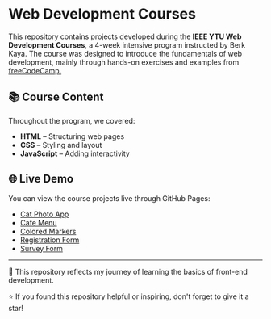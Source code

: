 # Web Development Courses  

This repository contains projects developed during the **IEEE YTU Web Development Courses**, a 4-week intensive program instructed by Berk Kaya. The course was designed to introduce the fundamentals of web development, mainly through hands-on exercises and examples from <a href="https://www.freecodecamp.org/learn/2022/responsive-web-design" target="_blank">freeCodeCamp.</a>  

## 📚 Course Content  
Throughout the program, we covered:  
- **HTML** – Structuring web pages  
- **CSS** – Styling and layout  
- **JavaScript** – Adding interactivity  


## 🌐 Live Demo  
You can view the course projects live through GitHub Pages:  
- <a href="https://busragizemyilmaz.github.io/WebDevelopmentCourses/1-CatPhotoApp/index.html" target="_blank">Cat Photo App</a>
- <a href="https://busragizemyilmaz.github.io/WebDevelopmentCourses/2-CafeMenu/index.html" target="_blank">Cafe Menu</a>
- <a href="https://busragizemyilmaz.github.io/WebDevelopmentCourses/3-ColoredMarkers/index.html" target="_blank">Colored Markers</a>
- <a href="https://busragizemyilmaz.github.io/WebDevelopmentCourses/4-RegistrationForm/index.html" target="_blank">Registration Form</a>
- <a href="https://busragizemyilmaz.github.io/WebDevelopmentCourses/5-SurveyForm/index.html" target="_blank">Survey Form</a>

---

🚀 This repository reflects my journey of learning the basics of front-end development. 

⭐ If you found this repository helpful or inspiring, don't forget to give it a star!  
